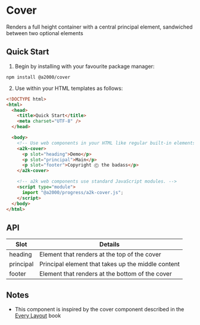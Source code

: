 # Cover

Renders a full height container with a central principal element, sandwiched between two optional elements

## Quick Start

1. Begin by installing with your favourite package manager:

`npm install @a2000/cover`

2. Use within your HTML templates as follows:

```html
<!DOCTYPE html>
<html>
  <head>
    <title>Quick Start</title>
    <meta charset="UTF-8" />
  </head>

  <body>
    <!-- Use web components in your HTML like regular built-in elements. -->
    <a2k-cover>
      <p slot="heading">Demo</p>
      <p slot="principal">Main</p>
      <p slot="footer">Copyright Ⓒ the badass</p>
    </a2k-cover>

    <!-- a2k web components use standard JavaScript modules. -->
    <script type="module">
      import "@a2000/progress/a2k-cover.js";
    </script>
  </body>
</html>
```

## API

| Slot      | Details                                            |
| --------- | -------------------------------------------------- |
| heading   | Element that renders at the top of the cover       |
| principal | Principal element that takes up the middle content |
| footer    | Element that renders at the bottom of the cover    |

## Notes

- This component is inspired by the cover component described in the [Every Layout](https://every-layout.dev/layouts/cover/) book
